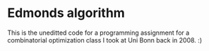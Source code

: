 # Edmonds algorithm

This is the uneditted code for a programming assignment for a combinatorial optimization class I took at Uni Bonn back in 2008. :)
